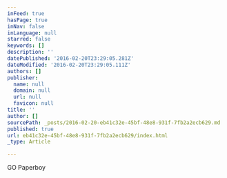 ```yaml
---
inFeed: true
hasPage: true
inNav: false
inLanguage: null
starred: false
keywords: []
description: ''
datePublished: '2016-02-20T23:29:05.281Z'
dateModified: '2016-02-20T23:29:05.111Z'
authors: []
publisher:
  name: null
  domain: null
  url: null
  favicon: null
title: ''
author: []
sourcePath: _posts/2016-02-20-eb41c32e-45bf-48e8-931f-7fb2a2ecb629.md
published: true
url: eb41c32e-45bf-48e8-931f-7fb2a2ecb629/index.html
_type: Article

---
```

GO Paperboy